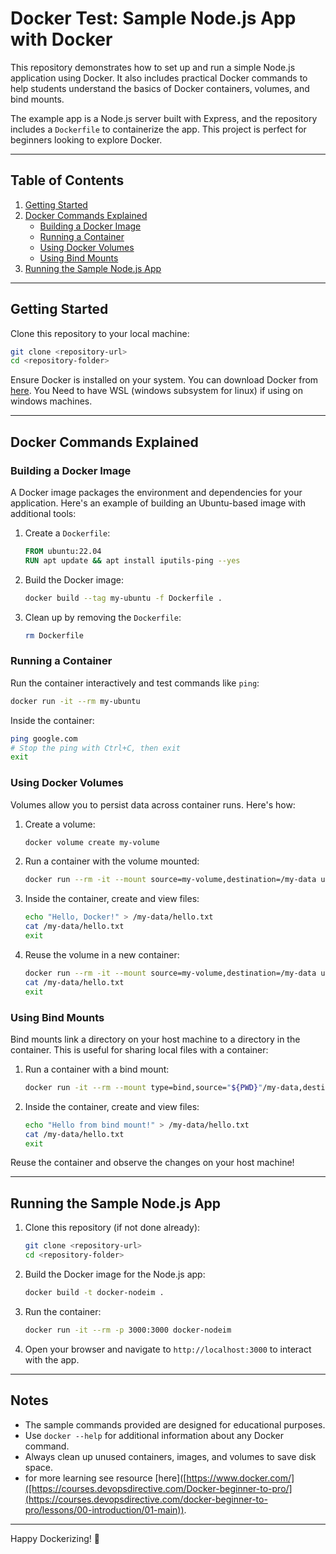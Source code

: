 # Docker Test: Sample Node.js App with Docker

This repository demonstrates how to set up and run a simple Node.js application using Docker. It also includes practical Docker commands to help students understand the basics of Docker containers, volumes, and bind mounts.

The example app is a Node.js server built with Express, and the repository includes a `Dockerfile` to containerize the app. This project is perfect for beginners looking to explore Docker.

---

## Table of Contents

1. [Getting Started](#getting-started)
2. [Docker Commands Explained](#docker-commands-explained)
   - [Building a Docker Image](#building-a-docker-image)
   - [Running a Container](#running-a-container)
   - [Using Docker Volumes](#using-docker-volumes)
   - [Using Bind Mounts](#using-bind-mounts)
3. [Running the Sample Node.js App](#running-the-sample-nodejs-app)

---

## Getting Started

Clone this repository to your local machine:

```bash
git clone <repository-url>
cd <repository-folder>
```

Ensure Docker is installed on your system. You can download Docker from [here](https://www.docker.com/).
You Need to have WSL (windows subsystem for linux) if using on windows machines.

---

## Docker Commands Explained

### Building a Docker Image

A Docker image packages the environment and dependencies for your application. Here's an example of building an Ubuntu-based image with additional tools:

1. Create a `Dockerfile`:
   ```dockerfile
   FROM ubuntu:22.04
   RUN apt update && apt install iputils-ping --yes
   ```
2. Build the Docker image:
   ```bash
   docker build --tag my-ubuntu -f Dockerfile .
   ```
3. Clean up by removing the `Dockerfile`:
   ```bash
   rm Dockerfile
   ```

### Running a Container

Run the container interactively and test commands like `ping`:
```bash
docker run -it --rm my-ubuntu
```

Inside the container:
```bash
ping google.com
# Stop the ping with Ctrl+C, then exit
exit
```

### Using Docker Volumes

Volumes allow you to persist data across container runs. Here's how:

1. Create a volume:
   ```bash
   docker volume create my-volume
   ```
2. Run a container with the volume mounted:
   ```bash
   docker run --rm -it --mount source=my-volume,destination=/my-data ubuntu:22.04
   ```
3. Inside the container, create and view files:
   ```bash
   echo "Hello, Docker!" > /my-data/hello.txt
   cat /my-data/hello.txt
   exit
   ```
4. Reuse the volume in a new container:
   ```bash
   docker run --rm -it --mount source=my-volume,destination=/my-data ubuntu:22.04
   cat /my-data/hello.txt
   exit
   ```

### Using Bind Mounts

Bind mounts link a directory on your host machine to a directory in the container. This is useful for sharing local files with a container:

1. Run a container with a bind mount:
   ```bash
   docker run -it --rm --mount type=bind,source="${PWD}"/my-data,destination=/my-data ubuntu:22.04
   ```
2. Inside the container, create and view files:
   ```bash
   echo "Hello from bind mount!" > /my-data/hello.txt
   cat /my-data/hello.txt
   exit
   ```

Reuse the container and observe the changes on your host machine!

---

## Running the Sample Node.js App

1. Clone this repository (if not done already):
   ```bash
   git clone <repository-url>
   cd <repository-folder>
   ```

2. Build the Docker image for the Node.js app:
   ```bash
   docker build -t docker-nodeim .
   ```

3. Run the container:
   ```bash
   docker run -it --rm -p 3000:3000 docker-nodeim
   ```

4. Open your browser and navigate to `http://localhost:3000` to interact with the app.

---

## Notes

- The sample commands provided are designed for educational purposes.
- Use `docker --help` for additional information about any Docker command.
- Always clean up unused containers, images, and volumes to save disk space.
- for more learning see resource [here]([https://www.docker.com/]([https://courses.devopsdirective.com/Docker-beginner-to-pro/](https://courses.devopsdirective.com/docker-beginner-to-pro/lessons/00-introduction/01-main)).

---

Happy Dockerizing! 🚀

